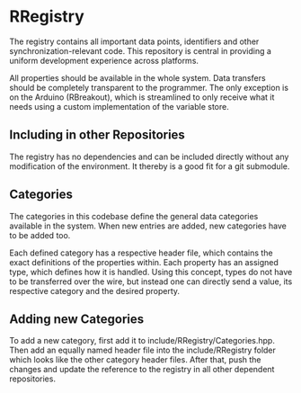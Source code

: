 RRegistry
=========

The registry contains all important data points, identifiers and other 
synchronization-relevant code. This repository is central in providing
a uniform development experience across platforms.

All properties should be available in the whole system. Data transfers
should be completely transparent to the programmer. The only exception 
is on the Arduino (RBreakout), which is streamlined to only receive what
it needs using a custom implementation of the variable store.

Including in other Repositories
-------------------------------

The registry has no dependencies and can be included directly without
any modification of the environment. It thereby is a good fit for a
git submodule.

Categories
----------

The categories in this codebase define the general data categories available
in the system. When new entries are added, new categories have to be added
too. 

Each defined category has a respective header file, which contains the exact
definitions of the properties within. Each property has an assigned type, which
defines how it is handled. Using this concept, types do not have to be transferred
over the wire, but instead one can directly send a value, its respective category and
the desired property.

Adding new Categories
---------------------

To add a new category, first add it to include/RRegistry/Categories.hpp. Then
add an equally named header file into the include/RRegistry folder which looks
like the other category header files. After that, push the changes and update
the reference to the registry in all other dependent repositories.
